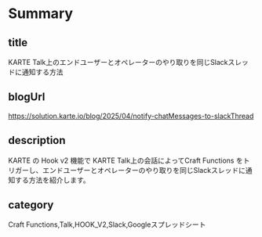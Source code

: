 # Summary

## title

KARTE Talk上のエンドユーザーとオペレーターのやり取りを同じSlackスレッドに通知する方法

## blogUrl
https://solution.karte.io/blog/2025/04/notify-chatMessages-to-slackThread

## description

KARTE の Hook v2 機能で KARTE Talk上の会話によってCraft Functions をトリガーし、エンドユーザーとオペレーターのやり取りを同じSlackスレッドに通知する方法を紹介します。

## category

Craft Functions,Talk,HOOK_V2,Slack,Googleスプレッドシート
